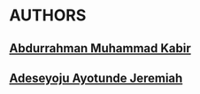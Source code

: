 # __AUTHORS__

## [Abdurrahman Muhammad Kabir](https://github.com/Fadlullah04/)

## [Adeseyoju Ayotunde Jeremiah](https://github.com/aytuns)